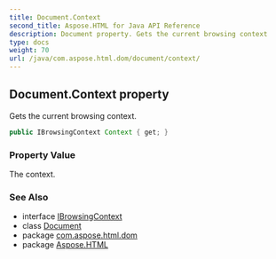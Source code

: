 ```yaml
---
title: Document.Context
second_title: Aspose.HTML for Java API Reference
description: Document property. Gets the current browsing context
type: docs
weight: 70
url: /java/com.aspose.html.dom/document/context/
---
```

## Document.Context property

Gets the current browsing context.

```java
public IBrowsingContext Context { get; }
```

### Property Value

The context.

### See Also

* interface [IBrowsingContext](../../ibrowsingcontext/)
* class [Document](../)
* package [com.aspose.html.dom](../../../com.aspose.html.dom/)
* package [Aspose.HTML](../../../)
